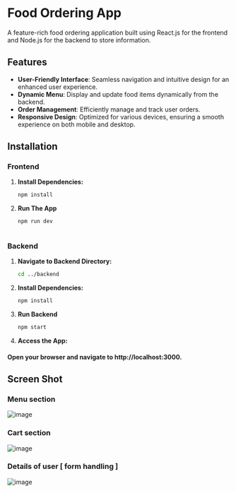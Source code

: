 # Food Ordering App

A feature-rich food ordering application built using React.js for the frontend and Node.js for the backend to store information.

## Features

- **User-Friendly Interface**: Seamless navigation and intuitive design for an enhanced user experience.
- **Dynamic Menu**: Display and update food items dynamically from the backend.
- **Order Management**: Efficiently manage and track user orders.
- **Responsive Design**: Optimized for various devices, ensuring a smooth experience on both mobile and desktop.

## Installation

### Frontend
1. **Install Dependencies:**
   ```bash
   npm install
2. **Run The App**
   ```bash
   npm run dev
  
### Backend
1. **Navigate to Backend Directory:**
   ```bash
   cd ../backend
2. **Install Dependencies:**
   ```bash
   npm install
3. **Run Backend**
   ```bash
   npm start
4. **Access the App:**
  #### Open your browser and navigate to http://localhost:3000.

## Screen Shot 
### Menu section
![image](https://github.com/user-attachments/assets/b9cb5959-fa09-4424-824d-2cc0139059d5)
### Cart section
![image](https://github.com/user-attachments/assets/d013c63a-9cc1-43fc-9b6b-01c8dd69b72c)
### Details of user [ form handling ]
![image](https://github.com/user-attachments/assets/fa4607f3-f188-4fe4-8f69-c02430dbdd5a)


